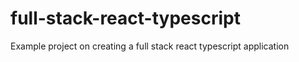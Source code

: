 # full-stack-react-typescript
Example project on creating a full stack react typescript application
